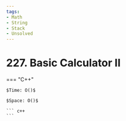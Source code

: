 ```yaml
---
tags:
- Math
- String
- Stack
- Unsolved
---
```



# 227. Basic Calculator II

=== "C++"

    $Time: O()$

    $Space: O()$

    ``` c++
    ```